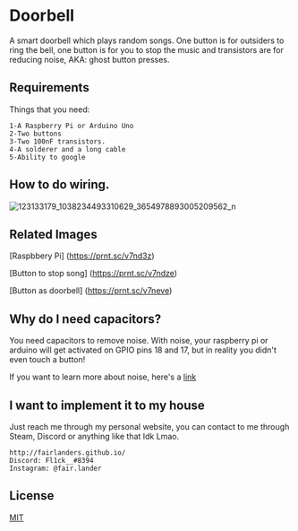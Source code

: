 # Doorbell
A smart doorbell which plays random songs. One button is for outsiders to ring the bell, one button is for you to stop the music and transistors are for reducing noise, AKA: ghost button presses.

## Requirements

Things that you need:

```
1-A Raspberry Pi or Arduino Uno
2-Two buttons
3-Two 100nF transistors.
4-A solderer and a long cable
5-Ability to google
```

## How to do wiring.

![123133179_1038234493310629_3654978893005209562_n](https://user-images.githubusercontent.com/42900996/97668612-63b12300-1a93-11eb-8c4f-4f8e205991d5.png)

## Related Images

[Raspbbery Pi]
(https://prnt.sc/v7nd3z)

[Button to stop song]
(https://prnt.sc/v7ndze)

[Button as doorbell]
(https://prnt.sc/v7neve)

## Why do I need capacitors?

You need capacitors to remove noise. With noise, your raspberry pi or arduino will get activated on GPIO pins 18 and 17, but in reality you didn't even touch a button! 

If you want to learn more about noise, here's a [link](https://en.wikipedia.org/wiki/Noise_(electronics))

## I want to implement it to my house

Just reach me through my personal website, you can contact to me through Steam, Discord or anything like that Idk Lmao.

```
http://fairlanders.github.io/
Discord: Fl1ck__#8394
Instagram: @fair.lander
```

## License
[MIT](https://choosealicense.com/licenses/mit/)
